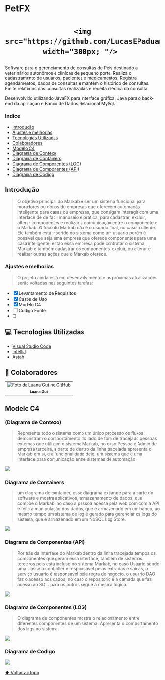 # PetFX
<h1 align="center">

    <img src="https://github.com/LucasEPaduam/PetFX/blob/master/src/view/IMAGENS/logopata.png" width="300px; "/> 
</h1>

Software para o gerenciamento de consultas de Pets 
destinado a veterinários autonômos e clinícas de pequeno porte.
Realiza o cadastramento de usuários, pacientes e medicamentos. 
Registra agendamentos, dados de consultas e mantém o histórico de consultas.
Emite relatórios das consultas realizadas e receita médica da consulta.

Desenvolvido utilizando JavaFX para interface gráfica, Java para o back-end da aplicação
e Banco de Dados Relacional MySql. 
 


### Indice
- [Introdução](#-Introdução)
- [Ajustes e melhorias](#-Ajustes-e-melhorias)
- [Tecnologias Utilizadas](#-Tecnologias-Utilizadas)
- [Colaboradores](#-Colaboradores)
- [Modelo C4](#-Modelo-C4)
- [Diagrama de Contexo](#-Diagrama-de-Contexto)
- [Diagrama de Containers](#-Diagrama-de-Containers)
- [Diagrama de Componentes (LOG)](#-Diagrama-de-Componentes)
- [Diagrama de Componentes (API)](#-Diagrama-de-Componentes)
- [Diagrama de Codigo](#-Diagrama-de-Codigo)


## Introdução
> O objetivo principal do Markab é ser um sistema funcional para moradores ou donos de empresas que oferecem automação inteligente para casas ou empresas, que consigam interagir com uma interface de de facil manuseio e pratica, para cadastrar, excluir, alterar componentes e realizar a comunicação entre o componente e o Markab. O foco do Markab não é o usuario final, no caso o cliente. Ele também está inserido no sistema como um usuario porém é possivel que seja uma empresa que oferece componentes para uma casa inteligente, então essa empresa pode contratar o sistema Markab e também cadastrar os componentes, excluir, ou alterar e realizar outras ações que o Markab oferece.


### Ajustes e melhorias

>O projeto ainda está em desenvolvimento e as próximas atualizações serão voltadas nas seguintes tarefas:

- [x] Levantamento de Requisitos
- [x] Casos de Uso
- [x] Modelo C4
- [ ] Codigo Fonte 
- [ ] 

## 💻 Tecnologias Utilizadas

- [Visual Studio Code](https://code.visualstudio.com/)
- [IntelliJ](https://www.jetbrains.com/pt-br/idea)
- [Astah](https://astah.net/downloads/)




## 🤝 Colaboradores



<table>
  <tr>
    <td align="center">
      <a href="#">
        <img src="https://ik.imagekit.io/aa0efwxn6ck/luana_Ur_CapjlLI.jpg?updatedAt=1634055534589" width="100px;" alt="Foto da Luana Gut no GitHub"/><br>
        <sub>
          <b>Luana Gut</b>
        </sub>
      </a>
    
</table>

## Modelo C4 

### (Diagrama de Contexo)
>Representa todo o sistema como um único processo os fluxos demonstram o comportamento do lado de fora de tracejado pessoas externas que utilizam o sistema Markab, no caso Pessoa e Admin de empresa terceira, a parte de dentro da linha tracejada apresenta o Markab em si, e a funcionalidade dele, um sistema que é uma interface para comunicação entre sistemas de automação

<img src="https://ik.imagekit.io/aa0efwxn6ck/contexto_X-BMUKpTFK.png?updatedAt=1634240153503">

### Diagrama de Containers 
>um diagrama de container, esse diagrama expande para a parte do software e mostra aplicativos, armazenamento de dados, que compõe o Markab, no caso a pessoa acessa pela web com com a API é feita a manipulação dos dados, que é armazenado em um banco, ao mesmo tempo um sistema de log é gerado para gerenciar os logs do sistema, que é armazenado em um NoSQL Log Store.

<img src="https://ik.imagekit.io/aa0efwxn6ck/hLJ1Rjj64BtpApP23p8WMOUcbm818ajgua2orL2kqHCn8iVq9kJkPcSfLoZwDJtq2_e5-R7EK1GhHcQGGtJHSkRjUszsPlSr1V2XAWirUvai2YpH18fUQ9CMLORgCGH7Fqyc7fukSnqUgsr5w5Dh0kCkKrjEN056zeyfP8NUJcOlnsi9tQsMa_RJMMtuos0.png?updatedAt=1634062432559">

### Diagrama de Componentes (API)
>Por trás da interface do Markab dentro da linha tracejada tempos os componentes que geram essa interface, também de sistemas terceiros pois esta incluso no sistema Markab, no caso Usuario sendo uma classe o controller é responsavel pelas entradas e saidas, o serviço usuario é responsavel pela regra de negocio, o usuario DAO faz o acesso aos dados, no caso o repositorio é a camada que faz acesso ao SQL. para os outros segue a mesma logica.

<img src="https://ik.imagekit.io/aa0efwxn6ck/compapi_EnMycrdIAw.png?updatedAt=1634238250466">

### Diagrama de Componentes (LOG)
>O diagrama de componentes mostra o relacionamento entre diferentes componentes de um sistema. Apresenta o comportamento dos logs no sistema.

<img src="https://ik.imagekit.io/aa0efwxn6ck/jPJDQXin4CVl-nJJfGSRulZGdWg5V3Wj1ITfOj9haAs98zZLB1fjIYXzdZn8NgnIl9xDVYpTGkg3qVxduoUD_kY8lNA-pBFadR6RhDG8zzuN_6a-T-hduTRu-t9TCheDMO_M7suednUPih5cnbvdPZq__JZx7gMRy-KyL-pH1UdsbFA2RAmf__9ETl9x0OYe.png?updatedAt=1634062432495">

### Diagrama de Codigo

<img src="https://ik.imagekit.io/t87uwojyrlw/diagrama2_XqwsKfTzn.png?updatedAt=1636077398368">

[⬆ Voltar ao topo](#-Indice)